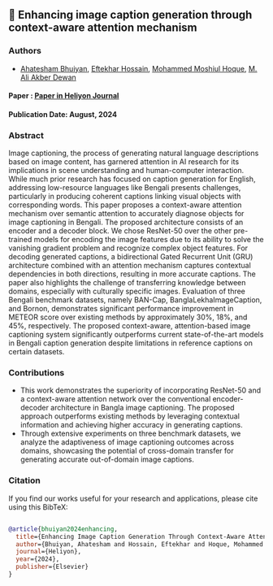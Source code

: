 ## 🚀 Enhancing image caption generation through context-aware attention mechanism

### Authors

- <u>[Ahatesham Bhuiyan](https://github.com/ahatesham02)</u>, 
<u>[Eftekhar Hossain](https://github.com/eftekhar-hossain)</u>, 
<u>[Mohammed Moshiul Hoque](https://scholar.google.com/citations?user=srYxYhcAAAAJ&hl=en)</u>, 
<u>[M. Ali Akber Dewan](https://scholar.google.ca/citations?user=N6rTw2AAAAAJ&hl=en)</u>



#### Paper : <u>[Paper in Heliyon Journal](https://www.sciencedirect.com/science/article/pii/S2405844024123031)</u>

#### Publication Date: August, 2024

### Abstract
Image captioning, the process of generating natural language descriptions based on image content, has garnered attention in AI research for its implications in scene understanding and human-computer interaction. While much prior research has focused on caption generation for English, addressing low-resource languages like Bengali presents challenges, particularly in producing coherent captions linking visual objects with corresponding words. This paper proposes a context-aware attention mechanism over semantic attention to accurately diagnose objects for image captioning in Bengali. The proposed architecture consists of an encoder and a decoder block. We chose ResNet-50 over the other pre-trained models for encoding the image features due to its ability to solve the vanishing gradient problem and recognize complex object features. For decoding generated captions, a bidirectional Gated Recurrent Unit (GRU) architecture combined with an attention mechanism captures contextual dependencies in both directions, resulting in more accurate captions. The paper also highlights the challenge of transferring knowledge between domains, especially with culturally specific images. Evaluation of three Bengali benchmark datasets, namely BAN-Cap, BanglaLekhaImageCaption, and Bornon, demonstrates significant performance improvement in METEOR score over existing methods by approximately 30%, 18%, and 45%, respectively. The proposed context-aware, attention-based image captioning system significantly outperforms current state-of-the-art models in Bengali caption generation despite limitations in reference captions on certain datasets.

### Contributions
- This work demonstrates the superiority of incorporating ResNet-50 and a context-aware attention network over the conventional encoder-decoder architecture in Bangla image captioning. The proposed approach outperforms existing methods by leveraging contextual information and achieving higher accuracy in generating captions.
- Through extensive experiments on three benchmark datasets, we analyze the adaptiveness of image captioning outcomes across domains, showcasing the potential of cross-domain transfer for generating accurate out-of-domain image captions.

### Citation
If you find our works useful for your research and applications, please cite using this BibTeX:
```bibtex

@article{bhuiyan2024enhancing,
  title={Enhancing Image Caption Generation Through Context-Aware Attention Mechanism},
  author={Bhuiyan, Ahatesham and Hossain, Eftekhar and Hoque, Mohammed Moshiul and Dewan, M Ali Akber},
  journal={Heliyon},
  year={2024},
  publisher={Elsevier}
}

